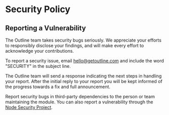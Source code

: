 # Security Policy

## Reporting a Vulnerability

The Outline team takes security bugs seriously. We appreciate your efforts to responsibly disclose your findings, and will make every effort to acknowledge your contributions.

To report a security issue, email [hello@getoutline.com](mailto:hello@getoutline.com) and include the word "SECURITY" in the subject line.

The Outline team will send a response indicating the next steps in handling your report. After the initial reply to your report you will be kept informed of the progress towards a fix and full announcement.

Report security bugs in third-party dependencies to the person or team maintaining the module. You can also report a vulnerability through the [Node Security Project](https://nodesecurity.io/report).
